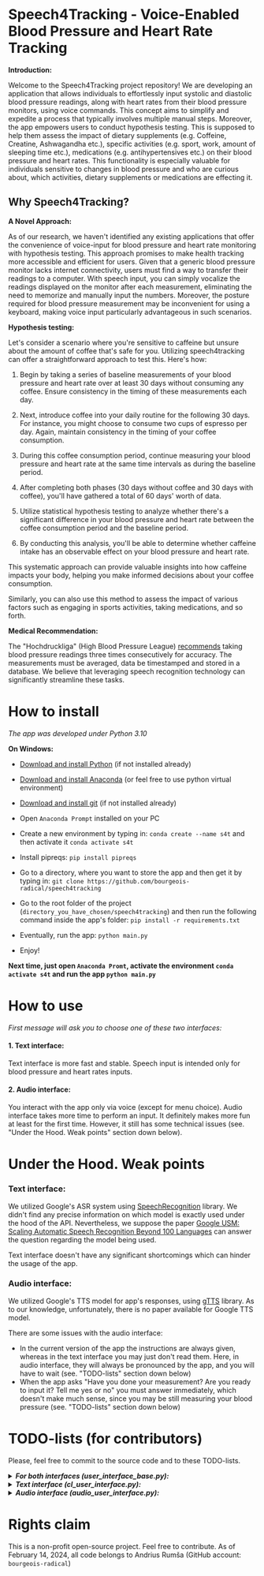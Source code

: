 # Speech4Tracking - Voice-Enabled Blood Pressure and Heart Rate Tracking

**Introduction:**

Welcome to the Speech4Tracking project repository! We are developing an application that allows 
individuals to effortlessly input systolic and diastolic blood pressure readings, 
along with heart rates from their blood pressure monitors, using voice commands. This concept aims to simplify 
and expedite a process that typically involves multiple manual steps. Moreover, the app empowers 
users to conduct hypothesis testing. This is supposed to help them assess the impact of dietary supplements 
(e.g. Coffeine, Creatine, Ashwagandha etc.), specific activities (e.g. sport, work, amount of sleeping time etc.), 
medications (e.g. antihypertensives etc.) on their blood pressure and heart rates.
This functionality is especially valuable for individuals sensitive to changes in blood pressure and who are curious about,
which activities, dietary supplements or medications are effecting it. 

## Why Speech4Tracking?

**A Novel Approach:**

As of our research, we haven't identified any existing applications that offer the convenience of voice-input for 
blood pressure and heart rate monitoring with hypothesis testing. This approach promises to make health tracking more accessible 
and efficient for users. Given that a generic blood pressure monitor lacks internet connectivity, users must 
find a way to transfer their readings to a computer. With speech input, you can simply 
vocalize the readings displayed on the monitor after each measurement, eliminating the 
need to memorize and manually input the numbers. Moreover, the posture required for 
blood pressure measurement may be inconvenient for using a keyboard, making voice 
input particularly advantageous in such scenarios.

**Hypothesis testing:**

Let's consider a scenario where you're sensitive to caffeine but unsure about the amount of coffee that's safe for you. Utilizing speech4tracking can offer a straightforward approach to test this. Here's how:

1. Begin by taking a series of baseline measurements of your blood pressure and heart rate over at least 30 days without consuming any coffee. Ensure consistency in the timing of these measurements each day.


2. Next, introduce coffee into your daily routine for the following 30 days. For instance, you might choose to consume two cups of espresso per day. Again, maintain consistency in the timing of your coffee consumption.


3. During this coffee consumption period, continue measuring your blood pressure and heart rate at the same time intervals as during the baseline period.


4. After completing both phases (30 days without coffee and 30 days with coffee), you'll have gathered a total of 60 days' worth of data.


5. Utilize statistical hypothesis testing to analyze whether there's a significant difference in your blood pressure and heart rate between the coffee consumption period and the baseline period.


6. By conducting this analysis, you'll be able to determine whether caffeine intake has an observable effect on your blood pressure and heart rate.

This systematic approach can provide valuable insights into how caffeine impacts your body, helping you make informed decisions about your coffee consumption.


Similarly, you can also use this method to assess the impact of various factors such as engaging in sports activities, taking medications, and so forth.

**Medical Recommendation:**

The "Hochdruckliga" (High Blood Pressure League) [recommends](https://www.hochdruckliga.de/fileadmin/downloads/presse/pressemeldungen/2019/WHT_Hintergrund_Blutdruckmessen_in_5_Schritten.pdf) 
taking blood pressure readings three times consecutively 
for accuracy. The measurements must be averaged, data be timestamped and stored 
in a database. We believe that leveraging speech recognition technology can significantly streamline these tasks. 

# How to install

_The app was developed under Python 3.10_

**On Windows:**

- [Download and install Python](https://www.python.org/downloads/release/python-31011/) (if not installed already)


- [Download and install Anaconda](https://www.anaconda.com/download) (or feel free to use python virtual environment)


- [Download and install git](https://git-scm.com/downloads) (if not installed already)


- Open `Anaconda Prompt` installed on your PC


- Create a new environment by typing in: `conda create --name s4t` and then activate it `conda activate s4t`


- Install pipreqs: `pip install pipreqs`


- Go to a directory, where you want to store the app and then get it by typing in: `git clone https://github.com/bourgeois-radical/speech4tracking`


- Go to the root folder of the project (`directory_you_have_chosen/speech4tracking`) and then run the following command inside the app's folder: `pip install -r requirements.txt`


- Eventually, run the app: `python main.py`


- Enjoy!


**Next time, just open `Anaconda Promt`, activate the environment `conda activate s4t` and run the app `python main.py`**


# How to use
_First message will ask you to choose one of these two interfaces:_

#### 1. Text interface:

Text interface is more fast and stable. Speech input is intended only for blood pressure and heart rates inputs.

#### 2. Audio interface:

You interact with the app only via voice (except for menu choice). Audio interface takes more time to perform an input. It definitely makes more fun at least for the first time. 
However, it still has some technical issues (see. "Under the Hood. Weak points" section down below).


# Under the Hood. Weak points

### Text interface:

We utilized Google's ASR system using [SpeechRecognition](https://pypi.org/project/SpeechRecognition/) library. 
We didn't find any precise information on which model is exactly used under the hood of the API. Nevertheless, we suppose the
paper [Google USM: Scaling Automatic Speech Recognition Beyond 100 Languages](https://arxiv.org/abs/2303.01037) can answer
the question regarding the model being used. 

Text interface doesn't have any significant shortcomings which can hinder the usage of the app.

### Audio interface:

We utilized Google's TTS model for app's responses, using [gTTS](https://pypi.org/project/gTTS/) library. As to our knowledge,
unfortunately, there is no paper available for Google TTS model.

There are some issues with the audio interface:

- In the current version of the app the instructions are always given, whereas in the text interface you may just don't read them.
Here, in audio interface, they will always be pronounced by the app, and you will have to wait (see. "TODO-lists" section down below)
- When the app asks "Have you done your measurement? Are you ready to input it? Tell me yes or no" you must answer immediately,
which doesn't make much sense, since you may be still measuring your blood pressure (see. "TODO-lists" section down below)

# TODO-lists (for contributors)

Please, feel free to commit to the source code and to these TODO-lists.

<details>
  <summary><b><i>For both interfaces (user_interface_base.py):</i></b></summary>
<ul>
  <li>To implement the second menu choice: adding measurements via keyboard</li>
  <li>To implement the third menu choice: adding measurements via .wav files</li>
  <li>To implement the forth menu choice: print n last records filtered by date or affect (activity, substance etc.)</li>
</ul>
</details>


<details>
  <summary><b><i>Text interface (cl_user_interface.py):</i></b></summary>
<ul>
    <li>To implement a stable method for hypothesis testing (for each feature: systolic, diastolic, heart rates)</li>
    <li>Add time frame / accepted time gap for hypothesis testing: if a user takes 'pure' measurements daily at 10 a.m.,
then he should be allowed to take affected measurements under a reasonable time frame (from 9 to 11 a.m. for instance).
If this condition is not satisfied, the app should warn that the t-test results may become untrustworthy</li>
    <li>Allow user to specify data stemp manually</li>
    <li>Audio input in other languages (German, Russian, Japanese etc.)</li>
    <li>Add more patterns for voice input (like "132 over 77" etc.)</li>
    <li>A user provides his age and the app automatically adjusts the following parameters: F0, shimmer and jitter 
(especially useful for elderly people)
for more accurate recognition</li>
    <li>A user provides a few supervised inputs (speech and its text target) so that the ASR model can be fine-tuned for
each user (definitely possible with Whisper)</li>
<li>Provide a user interface with fewer instructions (for users, who got used to the app)</li>
    <li>Automatic generation of reports for doctor (in PDF or whatever)</li>
    <li>Unit tests for each method, not only for pattern recognizers!!!!
e.g. if there is no systolic, diastolic or heart rate (a user simply didn't pronounce any of them), then None will be returned
#  and NumPy's mean cannot be calculated with None (this Error must be fixed!). More unit-tests!!</li>


</ul>
</details>


<details>
  <summary><b><i>Audio interface (audio_user_interface.py):</i></b></summary>
<ul>
  <li>Provide an interface, where app's generated utterances have fewer instructions 
(for the case, if the user has already gotten used to the app)</li>
  <li>"Have you done your measurement? Are you ready to input it? Tell me yes or no". After that, the users' response must not 
follow immediately (as it is now). The user can still be measuring his blood pressure. Additionally, 
an error occurring in the case of negative ('no') response must be fixed</li>
<li>Menu choice must be done via voice input</li>
  <li>Add utterances for different number of measurements:
    a) "Have you done your first/second/third measurement?" 
    b) "Here are the average rates from one/two/three measurements..."</li>
</ul>
</details>


# Rights claim
This is a non-profit open-source project. Feel free to contribute. As of February 14, 2024, all code belongs to
Andrius Rumša (GitHub account: `bourgeois-radical`)


